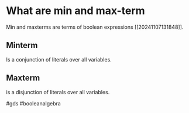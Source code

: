 # What are min and max-term
Min and maxterms are terms of boolean expressions [[20241107131848]].

## Minterm
Is a conjunction of literals over all variables.

## Maxterm
is a disjunction of literals over all variables.

#gds #booleanalgebra